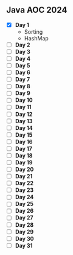 ## Java AOC 2024

- [x] **Day 1**
  - Sorting
  - HashMap
- [ ] **Day 2**
- [ ] **Day 3**
- [ ] **Day 4**
- [ ] **Day 5**
- [ ] **Day 6**
- [ ] **Day 7**
- [ ] **Day 8**
- [ ] **Day 9**
- [ ] **Day 10**
- [ ] **Day 11**
- [ ] **Day 12**
- [ ] **Day 13**
- [ ] **Day 14**
- [ ] **Day 15**
- [ ] **Day 16**
- [ ] **Day 17**
- [ ] **Day 18**
- [ ] **Day 19**
- [ ] **Day 20**
- [ ] **Day 21**
- [ ] **Day 22**
- [ ] **Day 23**
- [ ] **Day 24**
- [ ] **Day 25**
- [ ] **Day 26**
- [ ] **Day 27**
- [ ] **Day 28**
- [ ] **Day 29**
- [ ] **Day 30**
- [ ] **Day 31**